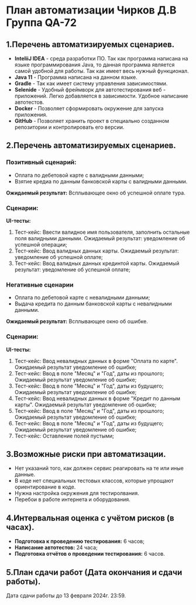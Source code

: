 # **План автоматизации Чирков Д.В Группа QA-72**

## **1.Перечень автоматизируемых сценариев.**

* **InteliiJ IDEA** - среда разработки ПО. Так как программа написана на языке программирования Java, то данная программа является самой удобной для работы. Так как имеет весь нужный функционал.
* **Java 11** - Программа написана на данном языке.
* **Gradle** - Так как имеет систему управления зависимостями.
* **Selenide** - Удобный фреймворк для автотестирования веб - приложений. Легко добавляется в зависимости. Удобное написание автотестов.
* **Docker** - Позволяет сформировать окружение для запуска приложения.
* **GitHub** - Позволяет хранить проект в специально созданном репозитории и контролировать его версии.

## **2.Перечень автоматизируемых сценариев.**

### **Позитивный сценарий:**

* Оплата по дебетовой карте с валидными данными;
* Взятие кредиа по данным банковской карты с валидными данными.

**Ожидаемый результат:**
Всплывающее окно об успешной оплате тура.

### **Сценарии:**

**UI-тесты:**

1. Тест-кейс: Ввести валидное имя пользователя, заполнить остальные поля валидными данными. Ожидаемый результат: уведомление об успешной операции;
2. Тест-кейс: Ввод валидных данных карты. Ожидаемый результат: уведомление об успешной оплате;
3. Тест-кейс: Ввод валидных данных крединтой карты. Ожидаемый результат: уведомление об успешной оплате;

### **Негативные сценарии**

* Оплата по дебетовой карте с невалидными данными;
* Выдача кредита по данным банковской карты с невалидными данными.

**Ожидаемый результат:**
Всплывающее окно об ошибке. 

### **Сценарии:**

**UI-тесты:**

1. Тест-кейс: Ввод невалидных данных в форме "Оплата по карте". Ожидаемый результат уведомление об ошибке;
2. Тест-кейс: Ввод в поле "Месяц" и "Год", даты из прошлого; Ожидаемый результат уведомление об ошибке;
3. Тест-кейс: Ввод в поле "Месяц" и "Год", даты из будущего; Ожидаемый результат уведомление об ошибке;
4. Тест-кейс: Ввод невалидных данных в форме "Кредит по данным карты". Ожидаемый результат уведомление об ошибке;
5. Тест-кейс: Ввод в поле "Месяц" и "Год", даты из прошлого; Ожидаемый результат уведомление об ошибке;
6. Тест-кейс: Ввод в поле "Месяц" и "Год", даты из будущего; Ожидаемый результат уведомление об ошибке;
7. Тест-кейс: Оставление полей пустыми;

## **3.Возможные риски при автоматизации.**

* Нет указаний того, как должен сервис реагировать на те или иные данные.
* В коде нет специальных тестовых классов, которые упрощают ориентирование в коде.
* Нужна настройка окружения для тестиролвания.
* Перебои в работе интернета и оборудования.

## **4.Интервальная оценка с учётом рисков (в часах).**

* **Подготовка к проведению тестирования:** 6 часов;
* **Написание автотестов:** 24 часа;
* **Подготовка отчётов о проведении тестирования:** 6 часов.

## **5.План сдачи работ (Дата окончания и сдачи работы).**
Дата сдачи работы до 13 февраля 2024г. 23:59.
